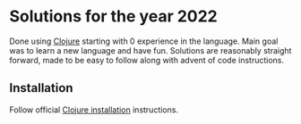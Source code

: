 # Solutions for the year 2022

Done using [Clojure](https://clojure.org/) starting with 0 experience in the language. Main goal was to learn a new language and have fun. Solutions are reasonably straight forward, made to be easy to follow along with advent of code instructions.

## Installation

Follow official [Clojure installation](https://clojure.org/guides/install_clojure) instructions.

